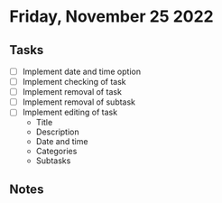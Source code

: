 # Friday, November 25 2022

## Tasks

-   [ ] Implement date and time option
-   [ ] Implement checking of task
-   [ ] Implement removal of task
-   [ ] Implement removal of subtask
-   [ ] Implement editing of task
    -   Title
    -   Description
    -   Date and time
    -   Categories
    -   Subtasks

## Notes
